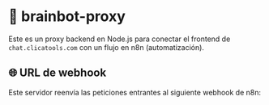 # 🧠 brainbot-proxy

Este es un proxy backend en Node.js para conectar el frontend de `chat.clicatools.com` con un flujo en n8n (automatización).

## 🌐 URL de webhook

Este servidor reenvía las peticiones entrantes al siguiente webhook de n8n:

